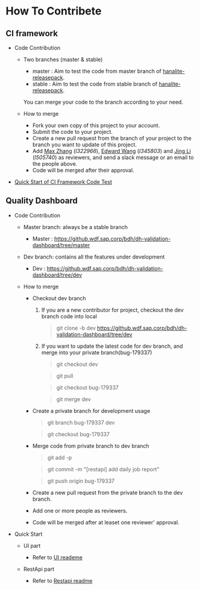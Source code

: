 # How To Contribete
## CI framework
- Code Contribution
    - Two branches (master & stable)
        - master : Aim to test the code from master branch of [hanalite-releasepack](https://git.wdf.sap.corp/#/admin/projects/hanalite-releasepack).
        - stable : Aim to test the code from stable branch of [hanalite-releasepack](https://git.wdf.sap.corp/#/admin/projects/hanalite-releasepack).

        You can merge your code to the branch according to your need.
    
    - How to merge
        - Fork your own copy of this project to your account.
        - Submit the code to your project.
        - Create a new pull request from the branch of your project to the branch you want to update of this project.
        - Add [Max Zhang](mailto:max.zhang@sap.com) (*I322966*), [Edward Wang](mailto:edward.wang@sap.com) (*I345803*) and [Jing Li](mailto:jing.li08@sap.com) (*I505740*) as reviewers, and send a slack message or an email to the people above.
        - Code will be merged after their approval.

- [Quick Start of CI Framework Code Test]()

## Quality Dashboard

- Code Contribution
    - Master branch: always be a stable branch
        - Master : https://github.wdf.sap.corp/bdh/dh-validation-dashboard/tree/master

    - Dev branch: contains all the features under development
        - Dev : https://github.wdf.sap.corp/bdh/dh-validation-dashboard/tree/dev
    
    - How to merge
        - Checkout dev branch      
            1. If you are a new contributor for project, checkout the dev branch code into local
                > git clone -b dev  https://github.wdf.sap.corp/bdh/dh-validation-dashboard/tree/dev
            2. If you want to update the latest code for dev branch, and merge into your private branch(bug-179337)
                > git checkout dev

                > git pull

                > git checkout bug-179337

                > git merge dev
        - Create a private branch for development usage
            > git branch bug-179337 dev

            > git checkout bug-179337
        - Merge code from private branch to dev branch
            > git add -p

            > git commit -m "[restapi] add daily job report"

            > git push origin bug-179337        
        - Create a new pull request from the private branch to the dev branch.
        - Add one or more people as reviewers.
        - Code will be merged after at leaset one reviewer' approval.

- Quick Start
    - UI part
        - Refer to [UI reademe](https://github.wdf.sap.corp/bdh/dh-validation-dashboard/blob/master/ui/README.md)

    - RestApi part
        - Refer to [Restapi readme](https://github.wdf.sap.corp/bdh/dh-validation-dashboard/blob/master/restapi/README.md)
